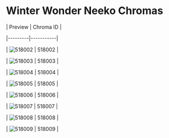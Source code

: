 # Winter Wonder Neeko Chromas


| Preview | Chroma ID |

|---------|-----------|

| ![518002](https://raw.communitydragon.org/latest/plugins/rcp-be-lol-game-data/global/default/v1/champion-chroma-images/518/518002.png) | 518002 |

| ![518003](https://raw.communitydragon.org/latest/plugins/rcp-be-lol-game-data/global/default/v1/champion-chroma-images/518/518003.png) | 518003 |

| ![518004](https://raw.communitydragon.org/latest/plugins/rcp-be-lol-game-data/global/default/v1/champion-chroma-images/518/518004.png) | 518004 |

| ![518005](https://raw.communitydragon.org/latest/plugins/rcp-be-lol-game-data/global/default/v1/champion-chroma-images/518/518005.png) | 518005 |

| ![518006](https://raw.communitydragon.org/latest/plugins/rcp-be-lol-game-data/global/default/v1/champion-chroma-images/518/518006.png) | 518006 |

| ![518007](https://raw.communitydragon.org/latest/plugins/rcp-be-lol-game-data/global/default/v1/champion-chroma-images/518/518007.png) | 518007 |

| ![518008](https://raw.communitydragon.org/latest/plugins/rcp-be-lol-game-data/global/default/v1/champion-chroma-images/518/518008.png) | 518008 |

| ![518009](https://raw.communitydragon.org/latest/plugins/rcp-be-lol-game-data/global/default/v1/champion-chroma-images/518/518009.png) | 518009 |